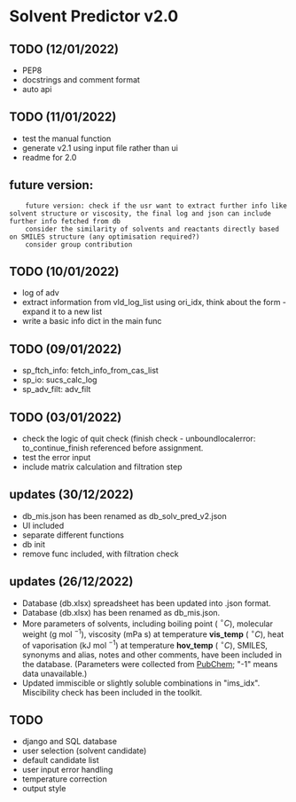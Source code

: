 # Solvent Predictor v2.0


## TODO (12/01/2022)
 - PEP8
 - docstrings and comment format
 - auto api



## TODO (11/01/2022)

 - test the manual function
 - generate v2.1 using input file rather than ui
 - readme for 2.0

## future version:

        future version: check if the usr want to extract further info like solvent structure or viscosity, the final log and json can include further info fetched from db
        consider the similarity of solvents and reactants directly based on SMILES structure (any optimisation required?)
        consider group contribution

## TODO (10/01/2022)

- log of adv
- extract information from vld_log_list using ori_idx, think about the form - expand it to a new list
- write a basic info dict in the main func



## TODO (09/01/2022)

 - sp_ftch_info: fetch_info_from_cas_list
- sp_io: sucs_calc_log
- sp_adv_filt: adv_filt



## TODO (03/01/2022)
 - check the logic of quit check (finish check - unboundlocalerror: to_continue_finish referenced before assignment.
 - test the error input
 - include matrix calculation and filtration step


## updates (30/12/2022)

- db_mis.json has been renamed as db_solv_pred_v2.json
- UI included
- separate different functions
- db init
- remove func included, with filtration check


## updates (26/12/2022)
- Database (db.xlsx) spreadsheet has been updated into .json format.
- Database (db.xlsx) has been renamed as db_mis.json.
- More parameters of solvents, including boiling point ( $^{\circ} C$), molecular weight (g mol $^{-1}$),  viscosity (mPa s) at temperature **vis_temp** ( $^{\circ} C$), heat of vaporisation (kJ mol $^{-1}$) at temperature **hov_temp** ( $^{\circ} C$), SMILES, synonyms and alias, notes and other comments, have been included in the database. (Parameters were collected from [PubChem](https://pubchem.ncbi.nlm.nih.gov/); "-1" means data unavailable.)
- Updated immiscible or slightly soluble combinations in "ims_idx". Miscibility check has been included in the toolkit.

## TODO
- django and SQL database
- user selection (solvent candidate)
- default candidate list
- user input error handling
- temperature correction
- output style